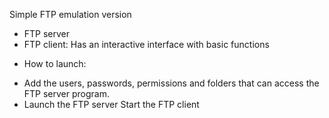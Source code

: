 Simple FTP emulation version
- FTP server
- FTP client: Has an interactive interface with basic functions
+ How to launch:
 - Add the users, passwords, permissions and folders that can access the FTP server program.
 - Launch the FTP server
Start the FTP client
